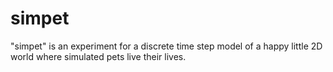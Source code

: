simpet
======
"simpet" is an experiment for a discrete time step model of a happy little 2D world where simulated pets live their lives.

